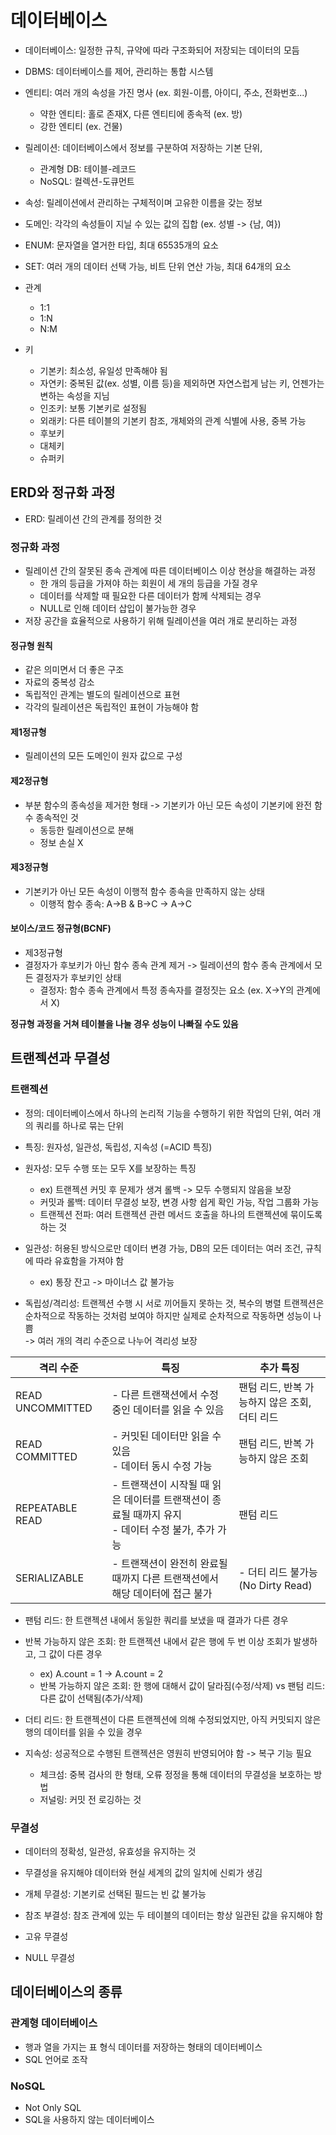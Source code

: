 # 데이터베이스
- 데이터베이스: 일정한 규칙, 규약에 따라 구조화되어 저장되는 데이터의 모듬
- DBMS: 데이터베이스를 제어, 관리하는 통합 시스템
- 엔티티: 여러 개의 속성을 가진 명사 (ex. 회원-이름, 아이디, 주소, 전화번호...)
  - 약한 엔티티: 홀로 존재X, 다른 엔티티에 종속적 (ex. 방)
  - 강한 엔티티 (ex. 건물)
- 릴레이션: 데이터베이스에서 정보를 구분하여 저장하는 기본 단위, 
  - 관계형 DB: 테이블-레코드
  - NoSQL: 컬렉션-도큐먼트
- 속성: 릴레이션에서 관리하는 구체적이며 고유한 이름을 갖는 정보
- 도메인: 각각의 속성들이 지닐 수 있는 값의 집합 (ex. 성별 -> {남, 여})

- ENUM: 문자열을 열거한 타입, 최대 65535개의 요소
- SET: 여러 개의 데이터 선택 가능, 비트 단위 연산 가능, 최대 64개의 요소

- 관계
  - 1:1
  - 1:N
  - N:M
- 키
  - 기본키: 최소성, 유일성 만족해야 됨
  - 자연키: 중복된 값(ex. 성별, 이름 등)을 제외하면 자연스럽게 남는 키, 언젠가는 변하는 속성을 지님
  - 인조키: 보통 기본키로 설정됨
  - 외래키: 다른 테이블의 기본키 참조, 개체와의 관계 식별에 사용, 중복 가능
  - 후보키
  - 대체키
  - 슈퍼키

## ERD와 정규화 과정
- ERD: 릴레이션 간의 관계를 정의한 것
### 정규화 과정
- 릴레이션 간의 잘못된 종속 관계에 따른 데이터베이스 이상 현상을 해결하는 과정
  - 한 개의 등급을 가져야 하는 회원이 세 개의 등급을 가질 경우
  - 데이터를 삭제할 때 필요한 다른 데이터가 함께 삭제되는 경우
  - NULL로 인해 데이터 삽입이 불가능한 경우
- 저장 공간을 효율적으로 사용하기 위해 릴레이션을 여러 개로 분리하는 과정

#### 정규형 원칙
- 같은 의미면서 더 좋은 구조
- 자료의 중복성 감소
- 독립적인 관계는 별도의 릴레이션으로 표현
- 각각의 릴레이션은 독립적인 표현이 가능해야 함

#### 제1정규형
- 릴레이션의 모든 도메인이 원자 값으로 구성

#### 제2정규형
- 부분 함수의 종속성을 제거한 형태 -> 기본키가 아닌 모든 속성이 기본키에 완전 함수 종속적인 것
  - 동등한 릴레이션으로 분해
  - 정보 손실 X

#### 제3정규형
- 기본키가 아닌 모든 속성이 이행적 함수 종속을 만족하지 않는 상태
  - 이행적 함수 종속: A->B & B->C -> A->C

#### 보이스/코드 정규형(BCNF)
- 제3정규형
- 결정자가 후보키가 아닌 함수 종속 관계 제거 -> 릴레이션의 함수 종속 관계에서 모든 결정자가 후보키인 상태
  - 결정자: 함수 종속 관계에서 특정 종속자를 결정짓는 요소 (ex. X->Y의 관계에서 X)

**정규형 과정을 거쳐 테이블을 나눌 경우 성능이 나빠질  수도 있음**

## 트랜젝션과 무결성
### 트랜젝션
- 정의: 데이터베이스에서 하나의 논리적 기능을 수행하기 위한 작업의 단위, 여러 개의 쿼리를 하나로 묶는 단위
- 특징: 원자성, 일관성, 독립성, 지속성 (=ACID 특징)

- 원자성: 모두 수행 또는 모두 X를 보장하는 특징
  - ex) 트랜젝션 커밋 후 문제가 생겨 롤백 -> 모두 수행되지 않음을 보장
  - 커밋과 롤백: 데이터 무결성 보장, 변경 사항 쉽게 확인 가능, 작업 그룹화 가능
  - 트랜젝션 전파: 여러 트랜젝션 관련 메서드 호출을 하나의 트랜젝션에 묶이도록 하는 것
- 일관성: 허용된 방식으로만 데이터 변경 가능, DB의 모든 데이터는 여러 조건, 규칙에 따라 유효함을 가져야 함
  - ex) 통장 잔고 -> 마이너스 값 불가능
- 독립성/격리성: 트랜젝션 수행 시 서로 끼어들지 못하는 것, 복수의 병렬 트랜젝션은 순차적으로 작동하는 것처럼 보여야 하지만 실제로 순차적으로 작동하면 성능이 나쁨  
  -> 여러 개의 격리 수준으로 나누어 격리성 보장

| 격리 수준            | 특징                                                             | 추가 특징                       |
|------------------|----------------------------------------------------------------|-----------------------------|
| READ UNCOMMITTED | - 다른 트랜잭션에서 수정 중인 데이터를 읽을 수 있음                                 | 팬텀 리드, 반복 가능하지 않은 조회, 더티 리드 |
| READ COMMITTED   | - 커밋된 데이터만 읽을 수 있음<br/> - 데이터 동시 수정 가능                         | 팬텀 리드, 반복 가능하지 않은 조회        |
| REPEATABLE READ  | - 트랜잭션이 시작될 때 읽은 데이터를 트랜잭션이 종료될 때까지 유지<br/> - 데이터 수정 불가, 추가 가능 | 팬텀 리드                       |
| SERIALIZABLE     | - 트랜잭션이 완전히 완료될 때까지 다른 트랜잭션에서 해당 데이터에 접근 불가                    | - 더티 리드 불가능 (No Dirty Read) |

  - 팬텀 리드: 한 트랜젝션 내에서 동일한 쿼리를 보냈을 때 결과가 다른 경우
  - 반복 가능하지 않은 조회: 한 트랜젝션 내에서 같은 행에 두 번 이상 조회가 발생하고, 그 값이 다른 경우
    - ex) A.count = 1 -> A.count = 2
    - 반복 가능하지 않은 조회: 한 행에 대해서 값이 달라짐(수정/삭제) vs 팬텀 리드: 다른 값이 선택됨(추가/삭제)
  - 더티 리드: 한 트랜젝션이 다른 트랜젝션에 의해 수정되었지만, 아직 커밋되지 않은 행의 데이터를 읽을 수 있을 경우

- 지속성: 성공적으로 수행된 트랜젝션은 영원히 반영되어야 함 -> 복구 기능 필요
  - 체크섬: 중복 검사의 한 형태, 오류 정정을 통해 데이터의 무결성을 보호하는 방법
  - 저널링: 커밋 전 로깅하는 것

### 무결성
- 데이터의 정확성, 일관성, 유효성을 유지하는 것
- 무결성을 유지해야 데이터와 현실 세계의 값의 일치에 신뢰가 생김

- 개체 무결성: 기본키로 선택된 필드는 빈 값 불가능
- 참조 부결성: 참조 관계에 있는 두 테이블의 데이터는 항상 일관된 값을 유지해야 함
- 고유 무결성
- NULL 무결성

## 데이터베이스의 종류
### 관계형 데이터베이스
- 행과 열을 가지는 표 형식 데이터를 저장하는 형태의 데이터베이스
- SQL 언어로 조작

### NoSQL
- Not Only SQL
- SQL을 사용하지 않는 데이터베이스